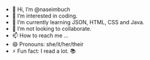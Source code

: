 - 👋 Hi, I’m @naseimbuch
- 👀 I’m interested in coding.
- 🌱 I’m currently learning JSON, HTML, CSS and Java.
- 💞️ I’m not looking to collaborate.
- 📫 How to reach me ...
- 😄 Pronouns: she/it/her/their
- ⚡ Fun fact: I read a lot. 📚

<!---
naseimbuch/naseimbuch is a ✨ special ✨ repository because its `README.md` (this file) appears on your GitHub profile.
You can click the Preview link to take a look at your changes.
--->
